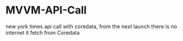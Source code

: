# MVVM-API-Call
new york times api call with coredata, from the next launch there is no internet it fetch from Coredata
